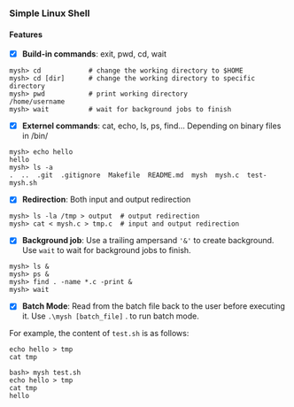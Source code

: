 ### Simple Linux Shell

#### Features

- [x] **Build-in commands**: exit, pwd, cd, wait

```shell
mysh> cd			# change the working directory to $HOME
mysh> cd [dir]		# change the working directory to specific directory
mysh> pwd			# print working directory
/home/username
mysh> wait			# wait for background jobs to finish
```

- [x] **Externel commands**: cat, echo,  ls, ps, find... Depending on binary files in /bin/

```shell
mysh> echo hello
hello
mysh> ls -a
.  ..  .git  .gitignore  Makefile  README.md  mysh  mysh.c  test-mysh.sh
```



- [x] **Redirection**:  Both input and output redirection

```shell
mysh> ls -la /tmp > output	# output redirection
mysh> cat < mysh.c > tmp.c	# input and output redirection
```

- [x] **Background job**: Use a trailing ampersand `'&'` to create background. Use `wait` to wait for background jobs to finish.

```shell
mysh> ls &
mysh> ps &
mysh> find . -name *.c -print &
mysh> wait
```

- [x] **Batch Mode**:  Read from the batch file back to the user before executing it. Use `.\mysh [batch_file]` . to run batch mode.

For example, the content of `test.sh` is as follows:

```shell
echo hello > tmp
cat tmp
```

```shell
bash> mysh test.sh
echo hello > tmp
cat tmp
hello
```

